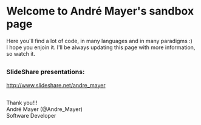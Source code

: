 <h1>Welcome to André Mayer's sandbox page</h1>

<p>Here you'll find a lot of code, in many languages and in many paradigms :) <br>
I hope you enjoin it. I'll be always updating this page with more information, so watch it. <br></p>

<h2></h2>

<h3>SlideShare presentations:</h3>

<p><a href="http://www.slideshare.net/andre_mayer">http://www.slideshare.net/andre_mayer</a></p>

<h2></h2>

<p>Thank you!!! <br>
André Mayer (@Andre_Mayer) <br>
Software Developer</p> <br>

